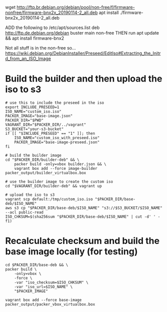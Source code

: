 wget http://ftp.br.debian.org/debian/pool/non-free/f/firmware-nonfree/firmware-bnx2x_20190114-2_all.deb
apt install ./firmware-bnx2x_20190114-2_all.deb


ADD the following to /etc/apt/sources.list
deb http://ftp.de.debian.org/debian buster main non-free
THEN run
apt update && apt install firmware-bnx2

Not all stuff is in the non-free so...
https://wiki.debian.org/DebianInstaller/Preseed/EditIso#Extracting_the_Initrd_from_an_ISO_Image

# Build the builder and then upload the iso to s3
```shell
# use this to include the preseed in the iso
export INCLUDE_PRESEED=1
ISO_NAME="custom_iso.iso"
PACKER_IMAGE="base-image.json"
PACKER_DIR="$PWD"
VAGRANT_DIR="$PACKER_DIR/../vagrant"
S3_BUCKET="your-s3-bucket"
if [[ "$INCLUDE_PRESEED" == "1" ]]; then
    ISO_NAME="custom_iso_with_preseed.iso"
    PACKER_IMAGE="base-image-preseed.json"
fi

# build the builder image
cd "$PACKER_DIR/builder-deb" && \
    packer build -only=vbox builder.json && \
    vagrant box add --force image-builder packer_output/builder_virtualbox.box

# use the builder image to create the custom iso
cd "$VAGRANT_DIR/builder-deb" && vagrant up

# upload the iso to s3
vagrant scp default:/tmp/custom_iso.iso "$PACKER_DIR/base-deb/$ISO_NAME"
aws s3 cp "$PACKER_DIR/base-deb/$ISO_NAME" "s3://$S3_BUCKET/$ISO_NAME" --acl public-read
ISO_CHKSUM=$(sha256sum "$PACKER_DIR/base-deb/$ISO_NAME" | cut -d' ' -f1)
```

# Recalculate checksum and build the base image locally (for testing)
```shell
cd $PACKER_DIR/base-deb && \
packer build \
    -only=vbox \
    -force \
    -var "iso_checksum=$ISO_CHKSUM" \
    -var "iso_url=$ISO_NAME" \
    "$PACKER_IMAGE"

vagrant box add --force base-image packer_output/packer_vbox_virtualbox.box
```

